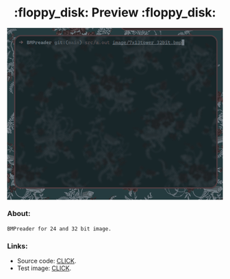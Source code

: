 
<h1 align="center"> :floppy_disk: Preview :floppy_disk: </h1>

<img src="./preview.gif" alt="BMPreader" align="center">

### About:
    BMPreader for 24 and 32 bit image.

### Links:
* Source code: [CLICK](./src/).
* Test image: [CLICK](./image/).
